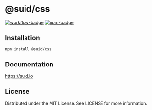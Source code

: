# @suid/css

[![workflow-badge]](https://github.com/swordev/suid/actions/workflows/ci.yaml) [![npm-badge]](https://www.npmjs.com/package/@suid/css)

[workflow-badge]: https://img.shields.io/github/actions/workflow/status/swordev/suid/ci.yaml?branch=main
[npm-badge]: https://img.shields.io/npm/v/@suid/css?label=@suid/css

## Installation

```sh
npm install @suid/css
```

## Documentation

https://suid.io

## License

Distributed under the MIT License. See LICENSE for more information.

